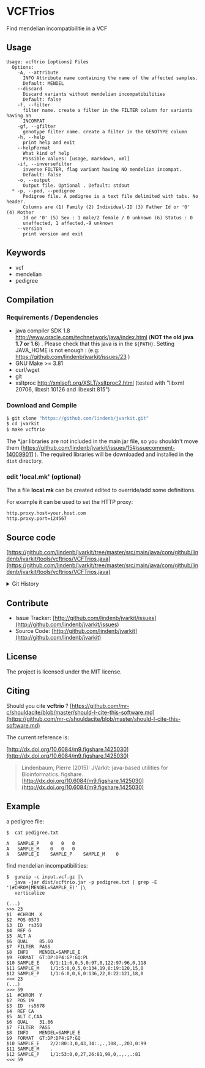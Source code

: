 # VCFTrios

Find mendelian incompatibilitie in a VCF


## Usage

```
Usage: vcftrio [options] Files
  Options:
    -A, --attribute
      INFO Attribute name containing the name of the affected samples.
      Default: MENDEL
    --discard
      Discard variants without mendelian incompatibilities
      Default: false
    -f, --filter
      filter name. create a filter in the FILTER column for variants having an 
      INCOMPAT 
    -gf, --gfilter
      genotype filter name. create a filter in the GENOTYPE column
    -h, --help
      print help and exit
    --helpFormat
      What kind of help
      Possible Values: [usage, markdown, xml]
    -if, --inversefilter
      inverse FILTER, flag variant having NO mendelian incompat.
      Default: false
    -o, --output
      Output file. Optional . Default: stdout
  * -p, --ped, --pedigree
      Pedigree file. A pedigree is a text file delimited with tabs. No header. 
      Columns are (1) Family (2) Individual-ID (3) Father Id or '0' (4) Mother 
      Id or '0' (5) Sex : 1 male/2 female / 0 unknown (6) Status : 0 
      unaffected, 1 affected,-9 unknown
    --version
      print version and exit

```


## Keywords

 * vcf
 * mendelian
 * pedigree


## Compilation

### Requirements / Dependencies

* java compiler SDK 1.8 http://www.oracle.com/technetwork/java/index.html (**NOT the old java 1.7 or 1.6**) . Please check that this java is in the `${PATH}`. Setting JAVA_HOME is not enough : (e.g: https://github.com/lindenb/jvarkit/issues/23 )
* GNU Make >= 3.81
* curl/wget
* git
* xsltproc http://xmlsoft.org/XSLT/xsltproc2.html (tested with "libxml 20706, libxslt 10126 and libexslt 815")


### Download and Compile

```bash
$ git clone "https://github.com/lindenb/jvarkit.git"
$ cd jvarkit
$ make vcftrio
```

The *.jar libraries are not included in the main jar file, so you shouldn't move them (https://github.com/lindenb/jvarkit/issues/15#issuecomment-140099011 ).
The required libraries will be downloaded and installed in the `dist` directory.

### edit 'local.mk' (optional)

The a file **local.mk** can be created edited to override/add some definitions.

For example it can be used to set the HTTP proxy:

```
http.proxy.host=your.host.com
http.proxy.port=124567
```
## Source code 

[https://github.com/lindenb/jvarkit/tree/master/src/main/java/com/github/lindenb/jvarkit/tools/vcftrios/VCFTrios.java](https://github.com/lindenb/jvarkit/tree/master/src/main/java/com/github/lindenb/jvarkit/tools/vcftrios/VCFTrios.java)


<details>
<summary>Git History</summary>

```
Wed Sep 20 15:52:53 2017 +0200 ; moving to amalgamation ; https://github.com/lindenb/jvarkit/commit/fca74f53afa062f238c8a899ee0ee6e7cd15136c
Mon Sep 18 17:29:05 2017 +0200 ; adding test for ConvertVcfChromosomes ; https://github.com/lindenb/jvarkit/commit/39c750097a13c007c850449a4586de5b51962242
Mon Sep 11 14:48:00 2017 +0200 ; adding tests, add test files for gnomad ; https://github.com/lindenb/jvarkit/commit/bc90c3c76e38e677a2fe824ce29bd7705dde3bd0
Tue Aug 8 17:07:46 2017 +0200 ; cont ; https://github.com/lindenb/jvarkit/commit/2d33719edc69a979a2b6366351ca6f0b59959755
Mon Aug 7 09:53:19 2017 +0200 ; fixed unicode problems after https://github.com/lindenb/jvarkit/issues/82 ; https://github.com/lindenb/jvarkit/commit/68254c69b027a9ce81d8b211447f1c0bf02dc626
Mon Jul 3 18:24:52 2017 +0200 ; cont ; https://github.com/lindenb/jvarkit/commit/143424e4b26825a00eb8ac652f2b80ebe1ac79a8
Mon May 15 10:41:51 2017 +0200 ; cont ; https://github.com/lindenb/jvarkit/commit/c13a658b2ed3bc5dd6ade57190e1dab05bf70612
Fri May 12 18:07:46 2017 +0200 ; cont ; https://github.com/lindenb/jvarkit/commit/ca96bce803826964a65de33455e5231ffa6ea9bd
Tue Apr 4 17:09:36 2017 +0200 ; vcfgnomad ; https://github.com/lindenb/jvarkit/commit/eac33a01731eaffbdc401ec5fd917fe345b4a181
Wed Feb 10 17:20:35 2016 +0100 ; cont ; https://github.com/lindenb/jvarkit/commit/7207a57a0af4612b86064e027a232e1e51cb144c
Sat Jan 23 14:55:35 2016 +0100 ; factory builder ; https://github.com/lindenb/jvarkit/commit/d70912b7dbbca748cf4d45a0ba44a6bc70f804d7
Mon Dec 28 20:23:04 2015 +0100 ; sam2axt ; https://github.com/lindenb/jvarkit/commit/a2edef74730256e93d244e440a79e7362d647795
Mon Nov 30 16:53:51 2015 +0100 ; cont ; https://github.com/lindenb/jvarkit/commit/89f3cbe043ac8c52735feec5b45e43cf873b7179
Tue May 26 12:45:19 2015 +0200 ; FixVcfMissingGenotypes QUAL=0 ignored + misc ; https://github.com/lindenb/jvarkit/commit/5238e8d4e420e2859703c6dbf784350800f4ecd0
Fri Apr 24 17:05:31 2015 +0200 ; moved VCF-BigWig to a standard command-line #tweet ; https://github.com/lindenb/jvarkit/commit/3a0c4ccb05e7492382e00328ac60951f215d9400
Fri Feb 27 16:26:00 2015 +0100 ; compat with knime ; https://github.com/lindenb/jvarkit/commit/da80660b8caa1bb7587e8afb5874663e305d23d0
Fri Feb 27 13:26:55 2015 +0100 ; refactoring vcf head/tail/filterjs/trio/groupbygene for #usegalaxy #tweet ; https://github.com/lindenb/jvarkit/commit/ff425a051a74e00d2cdfb27badf46647fac641a4
Tue Jan 13 16:41:28 2015 +0100 ; number of INFO field fixed in trio ; https://github.com/lindenb/jvarkit/commit/d7f7f1fa211e6ca5aa26aa5ce0c01079fb2cc3c5
Mon Jan 12 18:02:41 2015 +0100 ; cont ; https://github.com/lindenb/jvarkit/commit/801e96ea74dc515bb5de8dd02f64063c0cd137aa
Mon Oct 13 18:29:16 2014 +0200 ; cont ; https://github.com/lindenb/jvarkit/commit/c83f20cde867920870918ee6eb5e5406f554e2bb
Mon May 12 14:06:30 2014 +0200 ; continue moving to htsjdk ; https://github.com/lindenb/jvarkit/commit/011f098b6402da9e204026ee33f3f89d5e0e0355
Mon May 12 10:28:28 2014 +0200 ; first sed on files ; https://github.com/lindenb/jvarkit/commit/79ae202e237f53b7edb94f4326fee79b2f71b8e8
Fri Oct 11 15:39:02 2013 +0200 ; picard v.100: deletion of VcfIterator :-( ; https://github.com/lindenb/jvarkit/commit/e88fab449b04aed40c2ff7f9d0cf8c8b6ab14a31
Fri Sep 6 15:11:11 2013 +0200 ; moved code for latest version of picard (1.97). Using VCFIterator instead of ASciiLineReader ; https://github.com/lindenb/jvarkit/commit/810877c10406a017fd5a31dacff7e8401089d429
Mon Jul 22 18:33:02 2013 +0200 ; mapping uniprot to bed ; https://github.com/lindenb/jvarkit/commit/a220a67081b1a62a534032a4a1499cc0466240a0
Mon Jul 22 13:46:16 2013 +0200 ; VCF trios ; https://github.com/lindenb/jvarkit/commit/4c63cb107424f398aaaba3ddaaac8d6bb310f839
Sun Jul 21 14:17:59 2013 +0200 ; vcf trios, added git HASH in METAINF/Manifest ; https://github.com/lindenb/jvarkit/commit/1854d3695563b91471861164f5e8903042493470
Fri Jul 19 18:23:32 2013 +0200 ; code for fixvcf ; https://github.com/lindenb/jvarkit/commit/99cb799aac12c5b6217e830f403e0e8ce5cf7bf6
Mon Jul 8 19:18:13 2013 +0200 ; fix constructor of VCF header ; https://github.com/lindenb/jvarkit/commit/0ebd352c3073e1fc9fea9f5813a26b2f8a67e0c7
Fri Jul 5 08:12:55 2013 +0200 ; misc code added ; https://github.com/lindenb/jvarkit/commit/73fae24c634a5275693493a3899449c78a2474e1
```

</details>

## Contribute

- Issue Tracker: [http://github.com/lindenb/jvarkit/issues](http://github.com/lindenb/jvarkit/issues)
- Source Code: [http://github.com/lindenb/jvarkit](http://github.com/lindenb/jvarkit)

## License

The project is licensed under the MIT license.

## Citing

Should you cite **vcftrio** ? [https://github.com/mr-c/shouldacite/blob/master/should-I-cite-this-software.md](https://github.com/mr-c/shouldacite/blob/master/should-I-cite-this-software.md)

The current reference is:

[http://dx.doi.org/10.6084/m9.figshare.1425030](http://dx.doi.org/10.6084/m9.figshare.1425030)

> Lindenbaum, Pierre (2015): JVarkit: java-based utilities for Bioinformatics. figshare.
> [http://dx.doi.org/10.6084/m9.figshare.1425030](http://dx.doi.org/10.6084/m9.figshare.1425030)


## Example

a pedigree file:

```
$  cat pedigree.txt 

A	SAMPLE_P	0	0	0
A	SAMPLE_M	0	0	0
A	SAMPLE_E	SAMPLE_P	SAMPLE_M	0
```


find mendelian incompatibilities:

```
$  gunzip -c input.vcf.gz |\
   java -jar dist/vcftrio.jar -p pedigree.txt | grep -E '(#CHROM|MENDEL=SAMPLE_E)' |\
   verticalize 

(...)
>>> 23
$1	#CHROM	X
$2	POS	0573
$3	ID	rs358
$4	REF	G
$5	ALT	A
$6	QUAL	85.60
$7	FILTER	PASS
$8	INFO	MENDEL=SAMPLE_E
$9	FORMAT	GT:DP:DP4:GP:GQ:PL
$10	SAMPLE_E	0/1:11:6,0,5,0:97,0,122:97:96,0,118
$11	SAMPLE_M	1/1:5:0,0,5,0:134,19,0:19:120,15,0
$12	SAMPLE_P	1/1:6:0,0,6,0:136,22,0:22:121,18,0
<<< 23
(...)
>>> 59
$1	#CHROM	Y
$2	POS	19
$3	ID	rs5678
$4	REF	CA
$5	ALT	C,CAA
$6	QUAL	31.86
$7	FILTER	PASS
$8	INFO	MENDEL=SAMPLE_E
$9	FORMAT	GT:DP:DP4:GP:GQ
$10	SAMPLE_E	2/2:80:3,0,43,34:.,.,108,.,203,0:99
$11	SAMPLE_M	.
$12	SAMPLE_P	1/1:53:0,0,27,26:81,99,0,.,.,.:81
<<< 59

```


 

